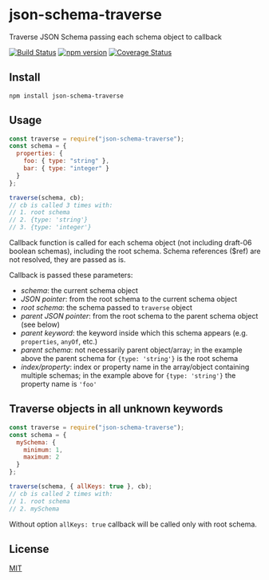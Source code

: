 # json-schema-traverse

Traverse JSON Schema passing each schema object to callback

[![Build Status](https://travis-ci.org/epoberezkin/json-schema-traverse.svg?branch=master)](https://travis-ci.org/epoberezkin/json-schema-traverse)
[![npm version](https://badge.fury.io/js/json-schema-traverse.svg)](https://www.npmjs.com/package/json-schema-traverse)
[![Coverage Status](https://coveralls.io/repos/github/epoberezkin/json-schema-traverse/badge.svg?branch=master)](https://coveralls.io/github/epoberezkin/json-schema-traverse?branch=master)

## Install

```
npm install json-schema-traverse
```

## Usage

```javascript
const traverse = require("json-schema-traverse");
const schema = {
  properties: {
    foo: { type: "string" },
    bar: { type: "integer" }
  }
};

traverse(schema, cb);
// cb is called 3 times with:
// 1. root schema
// 2. {type: 'string'}
// 3. {type: 'integer'}
```

Callback function is called for each schema object (not including draft-06 boolean schemas), including the root schema. Schema references ($ref) are not resolved, they are passed as is.

Callback is passed these parameters:

* _schema_: the current schema object
* _JSON pointer_: from the root schema to the current schema object
* _root schema_: the schema passed to `traverse` object
* _parent JSON pointer_: from the root schema to the parent schema object (see below)
* _parent keyword_: the keyword inside which this schema appears (e.g. `properties`, `anyOf`, etc.)
* _parent schema_: not necessarily parent object/array; in the example above the parent schema for `{type: 'string'}` is the root schema
* _index/property_: index or property name in the array/object containing multiple schemas; in the example above for `{type: 'string'}` the property name is `'foo'`

## Traverse objects in all unknown keywords

```javascript
const traverse = require("json-schema-traverse");
const schema = {
  mySchema: {
    minimum: 1,
    maximum: 2
  }
};

traverse(schema, { allKeys: true }, cb);
// cb is called 2 times with:
// 1. root schema
// 2. mySchema
```

Without option `allKeys: true` callback will be called only with root schema.

## License

[MIT](https://github.com/epoberezkin/json-schema-traverse/blob/master/LICENSE)
